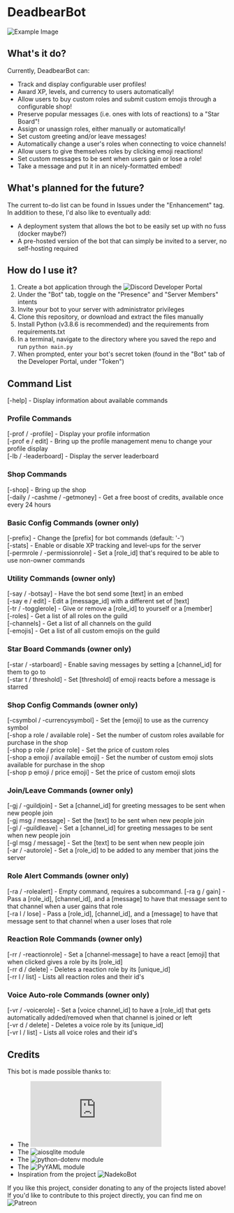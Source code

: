 # DeadbearBot
![Example Image](https://puu.sh/GlPqj/136b74f98e.gif)

## What's it do?
Currently, DeadbearBot can:
* Track and display configurable user profiles!
* Award XP, levels, and currency to users automatically!
* Allow users to buy custom roles and submit custom emojis through a configurable shop!
* Preserve popular messages (i.e. ones with lots of reactions) to a "Star Board"!
* Assign or unassign roles, either manually or automatically!
* Set custom greeting and/or leave messages!
* Automatically change a user's roles when connecting to voice channels!
* Allow users to give themselves roles by clicking emoji reactions!
* Set custom messages to be sent when users gain or lose a role!
* Take a message and put it in an nicely-formatted embed!

## What's planned for the future?
The current to-do list can be found in Issues under the "Enhancement" tag. In addition to these, I'd also like to eventually add:
* A deployment system that allows the bot to be easily set up with no fuss (docker maybe?)
* A pre-hosted version of the bot that can simply be invited to a server, no self-hosting required

## How do I use it?
1. Create a bot application through the ![Discord Developer Portal](https://discord.com/developers/applications/)
2. Under the "Bot" tab, toggle on the "Presence" and "Server Members" intents
3. Invite your bot to your server with administrator privileges
4. Clone this repository, or download and extract the files manually
5. Install Python (v3.8.6 is recommended) and the requirements from requirements.txt
6. In a terminal, navigate to the directory where you saved the repo and run `python main.py`
7. When prompted, enter your bot's secret token (found in the "Bot" tab of the Developer Portal, under "Token")

## Command List ##
[-help] - Display information about available commands  

### Profile Commands
[-prof / -profile] - Display your profile information  
[-prof e / edit] - Bring up the profile management menu to change your profile display  
[-lb / -leaderboard] - Display the server leaderboard  

### Shop Commands
[-shop] - Bring up the shop  
[-daily / -cashme / -getmoney] - Get a free boost of credits, available once every 24 hours  

### Basic Config Commands (owner only)
[-prefix] - Change the [prefix] for bot commands (default: '-')  
[-stats] - Enable or disable XP tracking and level-ups for the server  
[-permrole / -permissionrole] - Set a [role_id] that's required to be able to use non-owner commands  

### Utility Commands (owner only)
[-say / -botsay] - Have the bot send some [text] in an embed  
[-say e / edit] - Edit a [message_id] with a different set of [text]  
[-tr / -togglerole] - Give or remove a [role_id] to yourself or a [member]  
[-roles] - Get a list of all roles on the guild  
[-channels] - Get a list of all channels on the guild  
[-emojis] - Get a list of all custom emojis on the guild  

### Star Board Commands (owner only)
[-star / -starboard] - Enable saving messages by setting a [channel_id] for them to go to  
[-star t / threshold] - Set [threshold] of emoji reacts before a message is starred  

### Shop Config Commands (owner only)
[-csymbol / -currencysymbol] - Set the [emoji] to use as the currency symbol  
[-shop a role / available role] - Set the number of custom roles available for purchase in the shop  
[-shop p role / price role] - Set the price of custom roles  
[-shop a emoji / available emoji] - Set the number of custom emoji slots available for purchase in the shop  
[-shop p emoji / price emoji] - Set the price of custom emoji slots  

### Join/Leave Commands (owner only)
[-gj / -guildjoin] - Set a [channel_id] for greeting messages to be sent when new people join  
[-gj msg / message] - Set the [text] to be sent when new people join  
[-gl / -guildleave] - Set a [channel_id] for greeting messages to be sent when new people join  
[-gl msg / message] - Set the [text] to be sent when new people join  
[-ar / -autorole] - Set a [role_id] to be added to any member that joins the server  

### Role Alert Commands (owner only)
[-ra / -rolealert] - Empty command, requires a subcommand.
[-ra g / gain] - Pass a [role_id], [channel_id], and a [message] to have that message sent to that channel when a user gains that role  
[-ra l / lose] - Pass a [role_id], [channel_id], and a [message] to have that message sent to that channel when a user loses that role  

### Reaction Role Commands (owner only)
[-rr / -reactionrole] - Set a [channel-message] to have a react [emoji] that when clicked gives a role by its [role_id]  
[-rr d / delete] - Deletes a reaction role by its [unique_id]  
[-rr l / list] - Lists all reaction roles and their id's  

### Voice Auto-role Commands (owner only)
[-vr / -voicerole] - Set a [voice channel_id] to have a [role_id] that gets automatically added/removed when that channel is joined or left  
[-vr d / delete] - Deletes a voice role by its [unique_id]  
[-vr l / list] - Lists all voice roles and their id's  

## Credits
This bot is made possible thanks to:  
- The ![discord.py project](https://github.com/Rapptz/discord.py)  
- The ![aiosqlite module](https://github.com/jreese/aiosqlite)  
- The ![python-dotenv module](https://github.com/theskumar/python-dotenv)  
- The ![PyYAML module](https://github.com/yaml/pyyaml)  
- Inspiration from the project ![NadekoBot](https://nadeko.bot/)

If you like this project, consider donating to any of the projects listed above!  
If you'd like to contribute to this project directly, you can find me on ![Patreon](https://www.patreon.com/DEADBEAR)  
